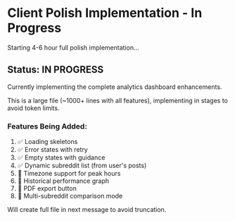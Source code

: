 # Client Polish Implementation - In Progress

Starting 4-6 hour full polish implementation...

## Status: IN PROGRESS

Currently implementing the complete analytics dashboard enhancements.

This is a large file (~1000+ lines with all features), implementing in stages to avoid token limits.

### Features Being Added:
1. ✅ Loading skeletons
2. ✅ Error states with retry
3. ✅ Empty states with guidance
4. ✅ Dynamic subreddit list (from user's posts)
5. 🔄 Timezone support for peak hours
6. 🔄 Historical performance graph
7. 🔄 PDF export button
8. 🔄 Multi-subreddit comparison mode

Will create full file in next message to avoid truncation.
